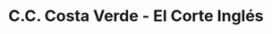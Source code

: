 ---
title: "C.C. Costa Verde - El Corte Inglés"
url: /gijon/c-c-costa-verde-el-corte-ingles/
shop: centro comercial
---